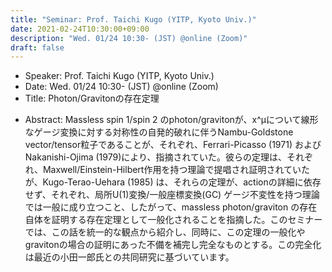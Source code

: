 ```yaml
---
title: "Seminar: Prof. Taichi Kugo (YITP, Kyoto Univ.)"
date: 2021-02-24T10:30:00+09:00
description: "Wed. 01/24 10:30- (JST) @online (Zoom)"
draft: false
---
```


- Speaker:
Prof. Taichi Kugo (YITP, Kyoto Univ.)
- Date:
Wed. 01/24 10:30- (JST) @online (Zoom)
- Title:
Photon/Gravitonの存在定理

<!--more-->

- Abstract:
Massless spin 1/spin 2 のphoton/gravitonが、x^μについて線形なゲージ変換に対する対称性の自発的破れに伴うNambu-Goldstone vector/tensor粒子であることが、それぞれ、Ferrari-Picasso (1971) および Nakanishi-Ojima (1979)により、指摘されていた。彼らの定理は、それぞれ、Maxwell/Einstein-Hilbert作用を持つ理論で提唱され証明されていたが、Kugo-Terao-Uehara (1985) は、それらの定理が、actionの詳細に依存せず、それぞれ、局所U(1)変換/一般座標変換(GC) ゲージ不変性を持つ理論では一般に成り立つこと、したがって、massless photon/graviton の存在自体を証明する存在定理として一般化されることを指摘した。このセミナーでは、この話を統一的な観点から紹介し、同時に、この定理の一般化やgravitonの場合の証明にあった不備を補完し完全なものとする。この完全化は最近の小田一郎氏との共同研究に基づいています。
